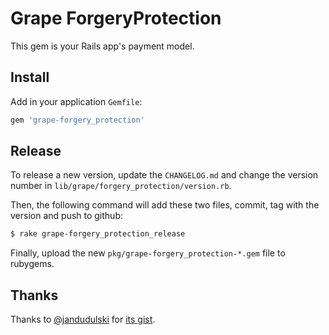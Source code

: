 # Grape ForgeryProtection

This gem is your Rails app's payment model.

## Install

Add in your application `Gemfile`:

```rb
gem 'grape-forgery_protection'
```

## Release

To release a new version, update the `CHANGELOG.md` and change the version
number in `lib/grape/forgery_protection/version.rb`.

Then, the following command will add these two files, commit, tag with the
version and push to github:

```sh
$ rake grape-forgery_protection_release
```

Finally, upload the new `pkg/grape-forgery_protection-*.gem` file to rubygems.

## Thanks

Thanks to [@jandudulski](https://github.com/jandudulski) for [its gist](https://gist.github.com/jandudulski/f3799ca67b7b08ded0c6).
